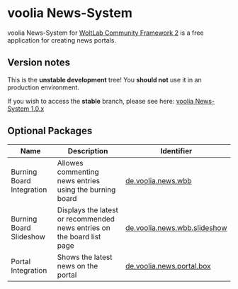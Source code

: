 voolia News-System
==============

voolia News-System for [WoltLab Community Framework 2](https://github.com/WoltLab/WCF) is a free application for creating news portals.

Version notes
-------------

This is the **unstable development** tree! You **should not** use it in an production environment.

If you wish to access the **stable** branch, please see here: [voolia News-System 1.0.x](https://github.com/voolia/de.voolia.news/tree/master)

Optional Packages
-----------------
| Name | Description | Identifier |
|------|-------------|------------|
| Burning Board Integration | Allowes commenting news entries using the burning board | [de.voolia.news.wbb](https://github.com/voolia/de.voolia.news.wbb) |
| Burning Board Slideshow | Displays the latest or recommended news entries on the board list page | [de.voolia.news.wbb.slideshow](https://github.com/voolia/de.voolia.news.wbb.slideshow) |
| Portal Integration | Shows the latest news on the portal | [de.voolia.news.portal.box](https://github.com/voolia/de.voolia.news.portal.box) |
